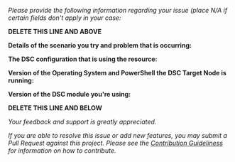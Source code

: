 _Please provide the following information regarding your issue (place N/A if certain fields don't apply in your case:_

**DELETE THIS LINE AND ABOVE**

**Details of the scenario you try and problem that is occurring:**

**The DSC configuration that is using the resource:**

**Version of the Operating System and PowerShell the DSC Target Node is running:**

**Version of the DSC module you're using:**


**DELETE THIS LINE AND BELOW**

_Your feedback and support is greatly appreciated._

_If you are able to resolve this issue or add new features, you may submit a Pull Request against this project._
_Please see the [Contribution Guideliness](https://github.com/powershell/xSharePoint/wiki/Contributing%20to%20xSharePoint) for information on how to contribute._

